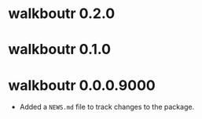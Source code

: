 # walkboutr 0.2.0

# walkboutr 0.1.0

# walkboutr 0.0.0.9000

* Added a `NEWS.md` file to track changes to the package.
